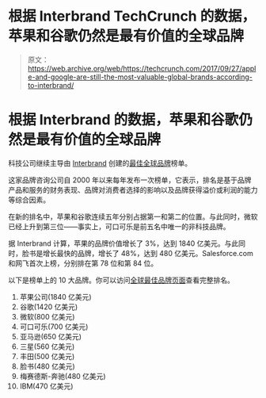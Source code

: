 # 根据 Interbrand TechCrunch 的数据，苹果和谷歌仍然是最有价值的全球品牌

> 原文：<https://web.archive.org/web/https://techcrunch.com/2017/09/27/apple-and-google-are-still-the-most-valuable-global-brands-according-to-interbrand/>

# 根据 Interbrand 的数据，苹果和谷歌仍然是最有价值的全球品牌

科技公司继续主导由 [Interbrand](https://web.archive.org/web/20221206182355/http://interbrand.com/) 创建的[最佳全球品牌](https://web.archive.org/web/20221206182355/http://interbrand.com/best-brands/best-global-brands/2017/ranking/)榜单。

这家品牌咨询公司自 2000 年以来每年发布一次榜单，它表示，排名是基于品牌产品和服务的财务表现、品牌对消费者选择的影响以及品牌获得溢价或利润的能力等综合因素。

在新的排名中，苹果和谷歌连续五年分别占据第一和第二的位置。与此同时，微软已经上升到第三位——事实上，可口可乐是前五名中唯一的非科技品牌。

据 Interbrand 计算，苹果的品牌价值增长了 3%，达到 1840 亿美元。与此同时，脸书是增长最快的品牌，增长了 48%，达到 480 亿美元。Salesforce.com 和网飞首次上榜，分别排在第 78 位和第 84 位。

以下是榜单上的 10 大品牌。你可以访问[全球最佳品牌页面](https://web.archive.org/web/20221206182355/http://interbrand.com/best-brands/best-global-brands/2017/ranking/)查看完整排名。

1.  苹果公司(1840 亿美元)
2.  谷歌(1420 亿美元)
3.  微软(800 亿美元)
4.  可口可乐(700 亿美元)
5.  亚马逊(650 亿美元)
6.  三星(560 亿美元)
7.  丰田(500 亿美元)
8.  脸书(480 亿美元)
9.  梅赛德斯-奔驰(480 亿美元)
10.  IBM(470 亿美元)